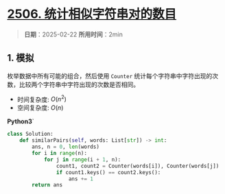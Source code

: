 # [2506. 统计相似字符串对的数目](https://leetcode.cn/problems/count-pairs-of-similar-strings/description/)

> **日期**：2025-02-22
> **所用时间**：2min

## 1. 模拟

枚举数据中所有可能的组合，然后使用 `Counter` 统计每个字符串中字符出现的次数，比较两个字符串中字符出现的次数是否相同。

- 时间复杂度: $O(n^2)$
- 空间复杂度: $O(n)$

**Python3**`

```python
class Solution:
    def similarPairs(self, words: List[str]) -> int:
        ans, n = 0, len(words)
        for i in range(n):
            for j in range(i + 1, n):
                count1, count2 = Counter(words[i]), Counter(words[j])
                if count1.keys() == count2.keys():
                    ans += 1
        return ans
```